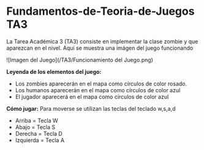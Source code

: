 # Fundamentos-de-Teoria-de-Juegos TA3
La Tarea Académica 3 (TA3) consiste en implementar la clase zombie y que aparezcan en el nivel. Aquí se muestra una imágen del juego funcionando

![Imagen del Juego](/TA3/Funcionamiento del Juego.png)

**Leyenda de los elementos del juego:**
- Los zombies aparecerán en el mapa como círculos de color rosado.
- Los humanos aparecerán en el mapa como círculos de color azul
- El jugador aparecerá en el mapa como círculos de color azul

**Cómo jugar:** Para moverse se utilizan las teclas del teclado w,s,a,d
- Arriba = Tecla W
- Abajo = Tecla S
- Derecha = Tecla D
- Izquierda = Tecla A
